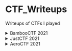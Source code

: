 # CTF_Writeups
Writeups of CTFs I played

<details>
<summary>BambooCTF 2021</summary>
<p>

- [Flag Checker](./BambooCTF_2021/Flag%20Checker)
- [Better Than ASM](./BambooCTF_2021/Better%20Than%20ASM)

</p>
</details>

<details>
<summary>JustCTF 2021</summary>
<p>

- [That's not crypto](./JustCTF_2021/That's%20not%20crypto)
- [reklest](./JustCTF_2021/reklest)
- [debug_me_if_you_can](./JustCTF_2021/debug_me_if_you_can)
- [Rusty](./JustCTF_2021/Rusty)
- [ABNF: grammar is fun](./JustCTF_2021/ABNF)
- [REmap](./JustCTF_2021/REmap)

</p>
</details>

<details>
<summary>AeroCTF 2021</summary>
<p>

- [Dummyper](./AeroCTF_2021/Dummyper)

</p>
</details>
